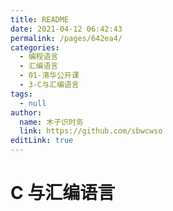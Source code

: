 ```yaml
---
title: README
date: 2021-04-12 06:42:43
permalink: /pages/642ea4/
categories: 
  - 编程语言
  - 汇编语言
  - 01-清华公开课
  - 3-C与汇编语言
tags: 
  - null
author: 
  name: 木子识时务
  link: https://github.com/sbwcwso
editLink: true
---
```

# C 与汇编语言

